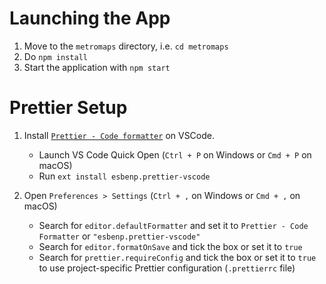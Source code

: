 # Launching the App

1. Move to the `metromaps` directory, i.e. `cd metromaps`
2. Do `npm install`
3. Start the application with `npm start`

# Prettier Setup

1. Install [`Prettier - Code formatter`](https://marketplace.visualstudio.com/items?itemName=esbenp.prettier-vscode) on VSCode.

   - Launch VS Code Quick Open (`Ctrl + P` on Windows or `Cmd + P` on macOS)
   - Run `ext install esbenp.prettier-vscode`

2. Open `Preferences > Settings` (`Ctrl + ,` on Windows or `Cmd + ,` on macOS)

   - Search for `editor.defaultFormatter` and set it to `Prettier - Code Formatter` or `"esbenp.prettier-vscode"`
   - Search for `editor.formatOnSave` and tick the box or set it to `true`
   - Search for `prettier.requireConfig` and tick the box or set it to `true` to use project-specific Prettier configuration (`.prettierrc` file)
